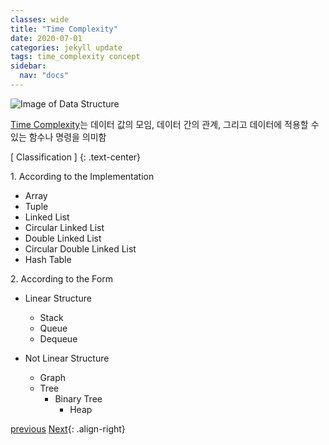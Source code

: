 ```yaml
---
classes: wide
title: "Time Complexity"
date: 2020-07-01
categories: jekyll update
tags: time_complexity concept
sidebar:
  nav: "docs"
---
```


![Image of Data Structure](/assets/images/time_complexity "Time Complexity")

[Time Complexity](https://en.wikipedia.org/wiki/Time_complexity, "Wikipedia (Time Complexity)")는 데이터 값의 모임, 데이터 간의 관계, 그리고 데이터에 적용할 수 있는 함수나 명령을 의미함

[ Classification ]
{: .text-center}

1\. According to the Implementation


  + Array
  + Tuple
  + Linked List
  + Circular Linked List
  + Double Linked List
  + Circular Double Linked List
  + Hash Table


2\. According to the Form


  + Linear Structure
    - Stack
    - Queue
    - Dequeue


  + Not Linear Structure
    - Graph
    - Tree
      * Binary Tree
        + Heap


<a href="https://changpulmu.github.io/jekyll/update/Data-Structure-post/" class="btn btn--inverse btn--large">previous</a>
<a href="https://changpulmu.github.io/jekyll/update/bitset-post/" class="btn btn--inverse btn--large">Next</a>{: .align-right}
